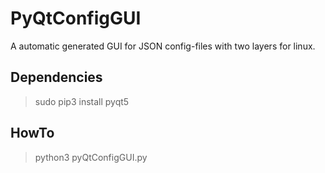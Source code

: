 # PyQtConfigGUI
A automatic generated GUI for JSON config-files with two layers for linux.


## Dependencies
> sudo pip3 install pyqt5

## HowTo
> python3 pyQtConfigGUI.py

